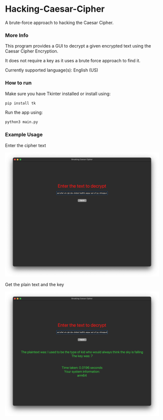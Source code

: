 # Hacking-Caesar-Cipher
A brute-force approach to hacking the Caesar Cipher.

### More Info
This program provides a GUI to decrypt a given encrypted text using the Caesar Cipher Encryption.

It does not require a key as it uses a brute force approach to find it.

Currently supported language(s): English (US)

### How to run

Make sure you have Tkinter installed or install using:

```sh
pip install tk
```

Run the app using:
```sh
python3 main.py
```

### Example Usage

Enter the cipher text

<img src="screenshots/1.png" alt="app screenshot">

Get the plain text and the key

<img src="screenshots/2.png" alt="app screenshot">
